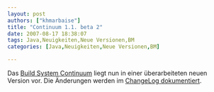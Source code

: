 ```yaml
---
layout: post
authors: ["khmarbaise"]
title: "Continuum 1.1. beta 2"
date: 2007-08-17 18:38:07
tags: Java,Neuigkeiten,Neue Versionen,BM
categories: [Java,Neuigkeiten,Neue Versionen,BM]

---
```

Das [Build System Continuum](https://maven.apache.org/continuum) liegt nun in einer überarbeiteten neuen Version vor. 
Die Änderungen werden im [ChangeLog dokumentiert](http://jira.codehaus.org/secure/ReleaseNote.jspa?projectId=10540&styleName=Html&version=13606).
